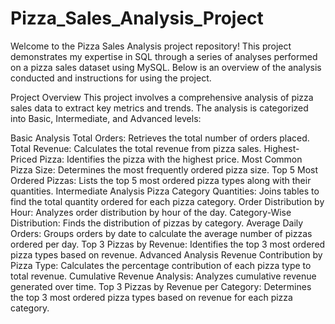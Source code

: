 # Pizza_Sales_Analysis_Project

Welcome to the Pizza Sales Analysis project repository! This project demonstrates my expertise in SQL through a series of analyses performed on a pizza sales dataset using MySQL. Below is an overview of the analysis conducted and instructions for using the project.

Project Overview
This project involves a comprehensive analysis of pizza sales data to extract key metrics and trends. The analysis is categorized into Basic, Intermediate, and Advanced levels:

Basic Analysis
Total Orders: Retrieves the total number of orders placed.
Total Revenue: Calculates the total revenue from pizza sales.
Highest-Priced Pizza: Identifies the pizza with the highest price.
Most Common Pizza Size: Determines the most frequently ordered pizza size.
Top 5 Most Ordered Pizzas: Lists the top 5 most ordered pizza types along with their quantities.
Intermediate Analysis
Pizza Category Quantities: Joins tables to find the total quantity ordered for each pizza category.
Order Distribution by Hour: Analyzes order distribution by hour of the day.
Category-Wise Distribution: Finds the distribution of pizzas by category.
Average Daily Orders: Groups orders by date to calculate the average number of pizzas ordered per day.
Top 3 Pizzas by Revenue: Identifies the top 3 most ordered pizza types based on revenue.
Advanced Analysis
Revenue Contribution by Pizza Type: Calculates the percentage contribution of each pizza type to total revenue.
Cumulative Revenue Analysis: Analyzes cumulative revenue generated over time.
Top 3 Pizzas by Revenue per Category: Determines the top 3 most ordered pizza types based on revenue for each pizza category.
